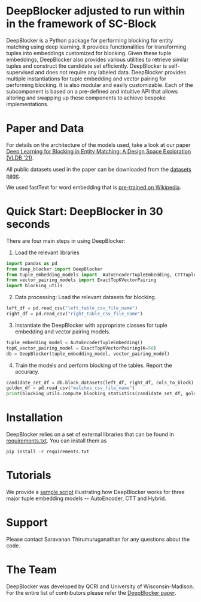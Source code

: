 # DeepBlocker adjusted to run within in the framework of SC-Block

DeepBlocker is a Python package for performing blocking for entity matching using deep learning. It provides functionalities for transforming tuples into embeddings customized for blocking. Given these tuple embeddings, DeepBlocker also provides various utilities to retrieve similar tuples and construct the candidate set efficiently. DeepBlocker is self-supervised and does not require any labeled data. DeepBlocker provides multiple instantiations for tuple embedding  and vector pairing for performing blocking. It is also modular and easily customizable. Each of the subcomponent is based on a pre-defined and intuitive API that allows altering and swapping up these components to achieve bespoke implementations.  

# Paper and Data

For details on the architecture of the models used, take a look at our paper
[Deep Learning for Blocking in Entity Matching: A Design Space Exploration (VLDB '21)](http://vldb.org/pvldb/vol14/p2459-thirumuruganathan.pdf).

All public datasets used in the paper can be downloaded from the [datasets page](https://github.com/anhaidgroup/deepmatcher/blob/master/Datasets.md).

We used fastText for word embedding that is [pre-trained on Wikipedia](https://fasttext.cc/docs/en/pretrained-vectors.html).


# Quick Start: DeepBlocker in 30 seconds

There are four main steps in using DeepBlocker:

1. Load the relevant libraries

```python
import pandas as pd
from deep_blocker import DeepBlocker
from tuple_embedding_models import  AutoEncoderTupleEmbedding, CTTTupleEmbedding, HybridTupleEmbedding
from vector_pairing_models import ExactTopKVectorPairing
import blocking_utils
```

2. Data processing: Load the relevant datasets for blocking.

```python
left_df = pd.read_csv("left_table_csv_file_name")
right_df = pd.read_csv("right_table_csv_file_name")
```

3. Instantiate the DeepBlocker with appropriate classes for tuple embedding and vector pairing models.

```python
tuple_embedding_model = AutoEncoderTupleEmbedding()
topK_vector_pairing_model = ExactTopKVectorPairing(K=50)
db = DeepBlocker(tuple_embedding_model, vector_pairing_model)
```

4. Train the models and perform blocking of the tables. Report the accuracy.

```python
candidate_set_df = db.block_datasets(left_df, right_df, cols_to_block)
golden_df = pd.read_csv("matches_csv_file_name")
print(blocking_utils.compute_blocking_statistics(candidate_set_df, golden_df, left_df, right_df))
```


# Installation

DeepBlocker relies on a set of external libraries that can be found in [requirements.txt](requirements.txt).
You can install them as
```
pip install -r requirements.txt
```

# Tutorials

We provide a [sample script](main.py) illustrating how DeepBlocker works for three major tuple embedding models -- AutoEncoder, CTT and Hybrid.




# Support

Please contact Saravanan Thirumuruganathan for any questions about the code.

# The Team

DeepBlocker was developed by QCRI and University of Wisconsin-Madison.
For the entire list of contributors please refer the [DeepBlocker paper](http://vldb.org/pvldb/vol14/p2459-thirumuruganathan.pdf).
